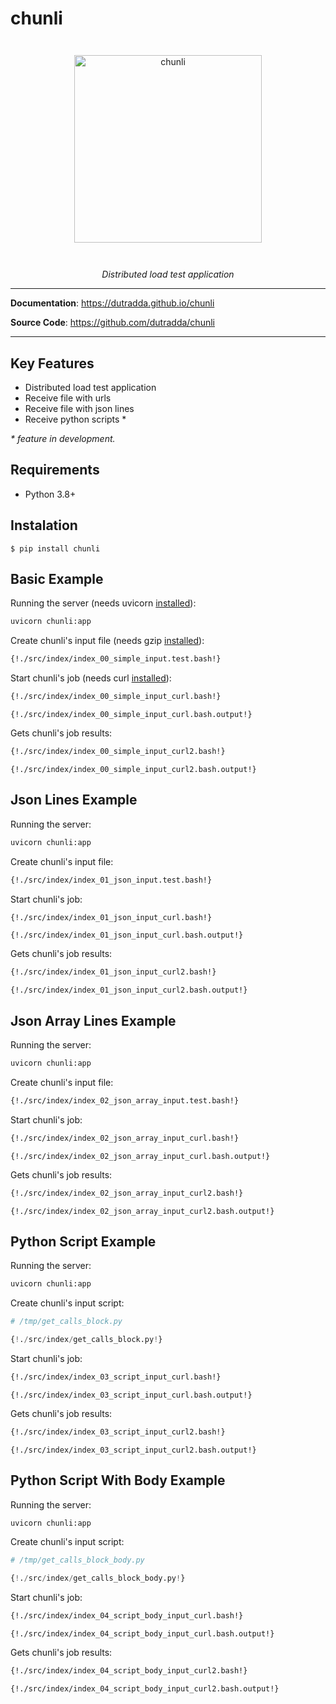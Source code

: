 # chunli

<p align="center" style="margin: 3em">
  <a href="https://github.com/dutradda/chunli">
    <img src="https://dutradda.github.io/chunli/chunli.gif" alt="chunli" width="300"/>
  </a>
</p>

<p align="center">
    <em>Distributed load test application</em>
</p>

---

**Documentation**: <a href="https://dutradda.github.io/chunli" target="_blank">https://dutradda.github.io/chunli</a>

**Source Code**: <a href="https://github.com/dutradda/chunli" target="_blank">https://github.com/dutradda/chunli</a>

---


## Key Features

- Distributed load test application
- Receive file with urls
- Receive file with json lines
- Receive python scripts *

*\* feature in development.*


## Requirements

 - Python 3.8+


## Instalation
```
$ pip install chunli
```


## Basic Example

Running the server (needs uvicorn [installed](https://www.uvicorn.org)):

```bash
uvicorn chunli:app
```


Create chunli's input file (needs gzip [installed](https://www.gzip.org)):

```bash
{!./src/index/index_00_simple_input.test.bash!}
```

Start chunli's job (needs curl [installed](https://curl.haxx.se/docs/install.html)):

```bash
{!./src/index/index_00_simple_input_curl.bash!}
```

```
{!./src/index/index_00_simple_input_curl.bash.output!}
```

Gets chunli's job results:

```bash
{!./src/index/index_00_simple_input_curl2.bash!}
```

```
{!./src/index/index_00_simple_input_curl2.bash.output!}
```


## Json Lines Example

Running the server:

```bash
uvicorn chunli:app
```


Create chunli's input file:

```bash
{!./src/index/index_01_json_input.test.bash!}
```

Start chunli's job:

```bash
{!./src/index/index_01_json_input_curl.bash!}
```

```
{!./src/index/index_01_json_input_curl.bash.output!}
```

Gets chunli's job results:

```bash
{!./src/index/index_01_json_input_curl2.bash!}
```

```
{!./src/index/index_01_json_input_curl2.bash.output!}
```


## Json Array Lines Example

Running the server:

```bash
uvicorn chunli:app
```


Create chunli's input file:

```bash
{!./src/index/index_02_json_array_input.test.bash!}
```

Start chunli's job:

```bash
{!./src/index/index_02_json_array_input_curl.bash!}
```

```
{!./src/index/index_02_json_array_input_curl.bash.output!}
```

Gets chunli's job results:

```bash
{!./src/index/index_02_json_array_input_curl2.bash!}
```

```
{!./src/index/index_02_json_array_input_curl2.bash.output!}
```


## Python Script Example

Running the server:

```bash
uvicorn chunli:app
```

Create chunli's input script:

```python
# /tmp/get_calls_block.py

{!./src/index/get_calls_block.py!}
```

Start chunli's job:

```bash
{!./src/index/index_03_script_input_curl.bash!}
```

```
{!./src/index/index_03_script_input_curl.bash.output!}
```

Gets chunli's job results:

```bash
{!./src/index/index_03_script_input_curl2.bash!}
```

```
{!./src/index/index_03_script_input_curl2.bash.output!}
```


## Python Script With Body Example

Running the server:

```bash
uvicorn chunli:app
```

Create chunli's input script:

```python
# /tmp/get_calls_block_body.py

{!./src/index/get_calls_block_body.py!}
```

Start chunli's job:

```bash
{!./src/index/index_04_script_body_input_curl.bash!}
```

```
{!./src/index/index_04_script_body_input_curl.bash.output!}
```

Gets chunli's job results:

```bash
{!./src/index/index_04_script_body_input_curl2.bash!}
```

```
{!./src/index/index_04_script_body_input_curl2.bash.output!}
```
